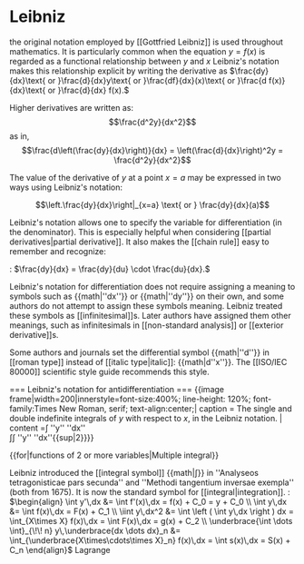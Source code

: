 # Leibniz
the original notation employed by [[Gottfried Leibniz]] is used throughout mathematics. It is particularly common when the equation $y = f(x)$ is regarded as a functional relationship between $y$ and $x$ Leibniz's notation makes this relationship explicit by writing the derivative as $\frac{dy}{dx}\text{ or }\frac{d}{dx}y\text{ or }\frac{df}{dx}(x)\text{ or }\frac{d f(x)}{dx}\text{ or }\frac{d}{dx} f(x).$

Higher derivatives are written as:
$$\frac{d^2y}{dx^2}$$
as in,
$$\frac{d\left(\frac{dy}{dx}\right)}{dx} = \left(\frac{d}{dx}\right)^2y = \frac{d^2y}{dx^2}$$

The value of the derivative of $y$ at a point $x=a$ may be expressed in two ways using Leibniz's notation:

$$\left.\frac{dy}{dx}\right|_{x=a} \text{ or } \frac{dy}{dx}(a)$$

Leibniz's notation allows one to specify the variable for differentiation (in the denominator). This is especially helpful when considering [[partial derivatives|partial derivative]].  It also makes the [[chain rule]] easy to remember and recognize:

: $\frac{dy}{dx} = \frac{dy}{du} \cdot \frac{du}{dx}.$

Leibniz's notation for differentiation does not require assigning a meaning to symbols such as {{math|''dx''}} or {{math|''dy''}} on their own, and some authors do not attempt to assign these symbols meaning.  Leibniz treated these symbols as [[infinitesimal]]s.  Later authors have assigned them other meanings, such as infinitesimals in [[non-standard analysis]] or [[exterior derivative]]s.

Some authors and journals set the differential symbol {{math|''d''}} in [[roman type]] instead of [[italic type|italic]]: {{math|d''x''}}. The [[ISO/IEC 80000]] scientific style guide recommends this style.

=== Leibniz's notation for antidifferentiation ===
{{image frame|width=200|innerstyle=font-size:400%; line-height: 120%; font-family:Times New Roman, serif; text-align:center;|
caption = The single and double indefinite integrals of <var>y</var> with respect to <var>x</var>, in the Leibniz notation. |
content =∫ ''y'' ''dx''<br>∫∫ ''y'' ''dx''{{sup|2}}}}

{{for|functions of 2 or more variables|Multiple integral}}

Leibniz introduced the [[integral symbol]] {{math|∫}} in ''Analyseos tetragonisticae pars secunda'' and ''Methodi tangentium inversae exempla'' (both from 1675).  It is now the standard symbol for [[integral|integration]].
: $\begin{align}
                                                   \int y'\,dx &= \int f'(x)\,dx = f(x) + C_0 = y + C_0 \\
                                                    \int y\,dx &= \int f(x)\,dx = F(x) + C_1 \\
                                             \iint y\,dx^2 &= \int \left ( \int y\,dx \right ) dx = \int_{X\times X} f(x)\,dx = \int F(x)\,dx = g(x) + C_2 \\
  \underbrace{\int \dots \int}_{\!\! n} y\,\underbrace{dx \dots dx}_n &= \int_{\underbrace{X\times\cdots\times X}_n} f(x)\,dx = \int s(x)\,dx = S(x) + C_n
\end{align}$
Lagrange